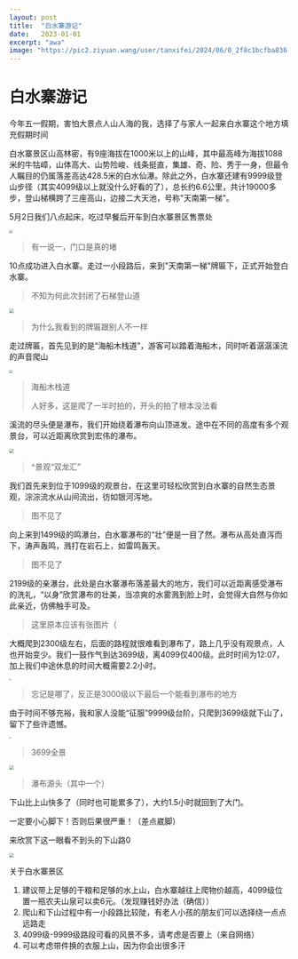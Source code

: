 ```yaml
---
layout: post
title:  "白水寨游记"
date:   2023-01-01
excerpt: "awa"
image: "https://pic2.ziyuan.wang/user/tanxifei/2024/06/0_2f8c1bcfba836.jpg"
---
```


#  白水寨游记

今年五一假期，害怕大景点人山人海的我，选择了与家人一起来白水寨这个地方填充假期时间

白水寨景区山高林密，有9座海拔在1000米以上的山峰，其中最高峰为海拔1088米的牛牯嶂，山体高大、山势险峻、线条挺直，集雄、奇、险、秀于一身，但最令人瞩目的仍属落差高达428.5米的白水仙瀑。除此之外，白水寨还建有9999级登山步径（其实4099级以上就没什么好看的了），总长约6.6公里，共计19000多步，登山梯横跨了三座高山，边接二大天池，号称"天南第一梯"。

5月2日我们八点起床，吃过早餐后开车到白水寨景区售票处

<img src="https://pic2.ziyuan.wang/user/tanxifei/2024/06/3_111d37b2eeacd.jpg" style="zoom:40%;" />

> 有一说一，门口是真的堵
>

10点成功进入白水寨。走过一小段路后，来到"天南第一梯"牌匾下，正式开始登白水寨。

> 不知为何此次封闭了石梯登山道

<img src="https://pic2.ziyuan.wang/user/tanxifei/2024/06/6_abb1ad0cf962c.jpg" style="zoom:50%;" />

> 为什么我看到的牌匾跟别人不一样 

走过牌匾，首先见到的是“海船木栈道”，游客可以踏着海船木，同时听着潺潺溪流的声音爬山

<img src="https://pic2.ziyuan.wang/user/tanxifei/2024/06/16_4c6c0939cabe7.jpg" style="zoom:35%;" />

> 海船木栈道
>
> 人好多，这是爬了一半时拍的，开头的拍了根本没法看 

溪流的尽头便是瀑布，我们开始绕着瀑布向山顶进发。途中在不同的高度有多个观景台，可以近距离欣赏到宏伟的瀑布。

<img src="https://pic2.ziyuan.wang/user/tanxifei/2024/06/21_9738630ce5e7b.jpg" style="zoom:50%;" />

> ^景观“双龙汇” 

我们首先来到位于1099级的观景台，在这里可轻松欣赏到白水寨的自然生态景观，淙淙流水从山间流出，彷如银河泻地。

> 图不见了

向上来到1499级的鸣瀑台，白水寨瀑布的“壮”便是一目了然。瀑布从高处直泻而下，涛声轰鸣，溅打在岩石上，如雷鸣轰天。

> 图不见了

2199级的亲瀑台，此处是白水寨瀑布落差最大的地方，我们可以近距离感受瀑布的洗礼，“以身”欣赏瀑布的壮美，当凉爽的水雾溅到脸上时，会觉得大自然与你如此亲近，仿佛触手可及。

> 这里原本应该有张图片（

大概爬到2300级左右，后面的路程就很难看到瀑布了，路上几乎没有观景点，人也开始变少。我们一鼓作气到达3699级，离4099仅400级。此时时间为12:07，加上我们中途休息的时间大概需要2.2小时。

<img src="https://pic2.ziyuan.wang/user/tanxifei/2024/06/34_42b5d0d09bc0c.jpg" style="zoom:20%;" />

> 忘记是哪了，反正是3000级以下最后一个能看到瀑布的地方

由于时间不够充裕，我和家人没能“征服”9999级台阶，只爬到3699级就下山了，留下了些许遗憾。

<img src="https://pic2.ziyuan.wang/user/tanxifei/2024/06/47_0ad2781d539e3.jpg" style="zoom:20%;" />

> 3699全景

<img src="https://pic2.ziyuan.wang/user/tanxifei/2024/06/42_0853d11bf8a05.jpg" style="zoom:50%;" />

> 瀑布源头（其中一个）

下山比上山快多了（同时也可能累多了），大约1.5小时就回到了大门。

一定要小心脚下！否则后果很严重！（差点崴脚）

来欣赏下这一眼看不到头的下山路0

<img src="https://pic2.ziyuan.wang/user/tanxifei/2024/06/44_50a92a72f689a.jpg" style="zoom:50%;" />

关于白水寨景区

1. 建议带上足够的干粮和足够的水上山，白水寨越往上爬物价越高，4099级位置一瓶农夫山泉可以卖6元。（发现赚钱好办法（确信））
2. 爬山和下山过程中有一小段路比较陡，有老人小孩的朋友们可以选择绕一点点远路走
3. 4099级-9999级路段可看的风景不多，请考虑是否要上（来自网络）
4. 可以考虑带件换的衣服上山，因为你会出很多汗
